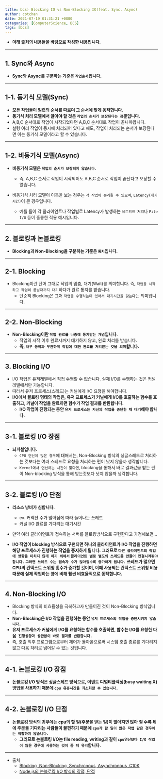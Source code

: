 ```yaml
---
title: bcs) Blocking IO vs Non-Blocking IO(feat. Sync, Async)
author: cotchan 
date: 2021-07-19 01:31:21 +0800 
categories: [ComputerScience, BCS]
tags: [bcs]
---
```


+ **아래 출처의 내용들을 바탕으로 작성한 내용입니다.**

---

## 1. Sync와 Async

+ **Sync와 Async를 구분하는 기준은 `작업순서`입니다.**

---

## 1-1. 동기식 모델(Sync)
  
+ **모든 작업들이 일련의 순서를 따르며 그 순서에 맞게 동작합니다.**
+ **동기식 처리 모델에서 알아야 할 것은 `작업의 순서가 보장된다는 점`뿐입니다.**
+ A,B,C 순서대로 작업이 시작되었다면 A,B,C 순서대로 작업이 끝나야합니다.
+ 설령 여러 작업이 동시에 처리되어 있다고 해도, 작업이 처리되는 순서가 보장된다면 이는 동기식 모델이라고 할 수 있습니다.

---

## 1-2. 비동기식 모델(Async)

+ **비동기식 모델은 `작업의 순서가 보장되지 않습니다.`**
  + 즉, A,B,C 순서로 작업이 시작되어도 A,B,C 순서로 작업이 끝난다고 보장할 수 없습니다.

+ 비동기식 처리 모델이 이득을 보는 경우는 `각 작업이 분리될 수 있으며`, `Latency(대기시간)`이 큰 경우입니다.
  + 예를 들어 각 클라이언트나 작업별로 Latency가 발생하는 `네트워크 처리`나 `File I/O` 등이 훌륭한 적용 예시입니다.

---

## 2. 블로킹과 논블로킹

+ **Blocking과 Non-Blocking을 구분하는 기준은 `통지`입니다.**

---

## 2-1. Blocking

+ Blocking이란 단어 그대로 작업의 멈춤, 대기(Wait)를 의미합니다. 즉, `작업을 시작하고 작업이 끝날때까지 대기`하다가 완료 통지를 받습니다.
  + 단순히 Blocking은 그저 `작업을 수행하는데 있어서 대기시간을 갖는다`는 의미입니다.

---

## 2-2. Non-Blocking

+ **Non-Blocking이란 `작업 완료를 나중에 통지받는 개념`입니다.**
  + 작업의 시작 이후 완료시까지 대기하지 않고, 완료 처리를 받습니다.
  + **즉, `내부 동작과 무관하게 작업에 대한 완료를 처리받는 것을 의미`합니다.**

---

## 3. Blocking I/O

+ I/O 작업은 유저레벨에서 직접 수행할 수 없습니다. 실제 I/O를 수행하는 것은 커널레벨에서만 가능합니다.
+ 따라서 유저 프로세스(스레드)는 커널에게 I/O 요청을 해야합니다. 
+ **I/O에서 블로킹 형태의 작업은, 유저 프로세스가 커널에게 I/O를 호출하는 함수를 호출하고, 커널이 작업을 완료하면 함수가 작업 결과를 반환합니다.**
  + **I/O 작업이 진행되는 동안 `유저 프로세스는 자신의 작업을 중단한 채 대기`해야 합니다.**

---

## 3-1. 블로킹 I/O 장점

+ **뇌피셜입니다.**
  + `CPU 연산이 많은 경우`에 대해서는, Non-Blocking 방식의 싱글스레드로 처리하는 것보다는 여러 스레드로 요청을 처리하는 편이 낫지 않을까 생각합니다.
  + `Kernel에서 연산하는 시간이 짧다면`, blocking을 통해서 바로 결과값을 받는 편이 Non-blocking 방식을 통해 받는것보다 낫지 않을까 생각합니다.

---

## 3-2. 블로킹 I/O 단점

+ **리소스 낭비가 심합니다.**
  + ex. 커넥션 수가 많아짐에 따라 늘어나는 쓰레드 
  + 커널 I/O 완료를 기다리는 대기시간


+ 만약 여러 클라이언트가 접속하는 서버를 블로킹방식으로 구현한다고 가정해보면...
+ **I/O 작업이 blocking 방식으로 구현되면 하나의 클라이언트가 I/O 작업을 진행하면 해당 프로세스가 진행하는 작업을 중지하게 됩니다. 그러므로 `다른 클라이언트의 작업에 영향을 미치지 않게 하기 위해서` `클라이언트 별로 별도의 쓰레드를 만들어 연결시켜줘야 합니다.` `그러면 쓰레드 수는 접속자 수가 많아질수록 증가하게 됩니다.` 쓰레드가 많으면 CPU의 컨텍스트 스위칭 횟수가 증가할 것이며, 이때 사용되는 컨텍스트 스위칭 비용때문에 실제 작업하는 양에 비해 훨씬 비효율적으로 동작합니다.**

---

## 4. Non-Blocking I/O

+ Blocking 방식의 비효율성을 극복하고자 만들어진 것이 Non-Blocking 방식입니다.
+ **Non-Blocking은 I/O 작업을 진행하는 동안 `유저 프로세스의 작업을 중단시키지 않습니다.`**
+ **유저 프로세스가 커널에게 I/O를 요청하는 함수를 호출하면, 함수는 I/O를 요청한 다음` 진행상황과 상관없이 바로 결과를 반환합니다.`**
+ 즉, 호출 직후 프로그램으로부터 제어가 돌아옴으로써 시스템 호출 종료를 기다리지 않고 다음 처리로 넘어갈 수 있는 것입니다.


---

## 4-1. 논블로킹 I/O 장점

+ **논블로킹 I/O 방식은 싱글스레드 방식으로, 이벤트 디멀티플렉싱(busy waiting X) 방법을 사용하기 때문에 `cpu 유휴시간을 최소화할 수 있습니다.`**

---

## 4-2. 논블로킹 I/O 단점

+ **논블로킹 방식의 경우에는 cpu의 할 일(주문을 받는 일)이 많아지면 많아 질 수록 뒤에 주문을 기다리는 사람들이 불편하기 때문에 `cpu가 할 일이 많은 작업 같은 경우에는 적합하지 않습니다.`**
  + **그러므로 논블로킹 I/O는 file reading, writing과 같이 `cpu연산보다 I/O 작업이 많은 경우에 사용하는 것이 좀 더 유리`합니다.**


---
+ 출처
    + [Blocking, Non-Blocking, Synchronous, Asynchronous, C10K](https://velog.io/@jsj3282/Blocking-IO-vs-Non-Blocking-IO-synchronous-IO-vs-asynchronous-IO-10k-problem)
    + [Node.js의 논블로킹 I/O 방식의 장점, 단점](https://coding-god.tistory.com/85)
